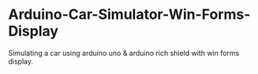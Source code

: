 # Arduino-Car-Simulator-Win-Forms-Display

Simulating a car using arduino uno & arduino rich shield with win forms display.
